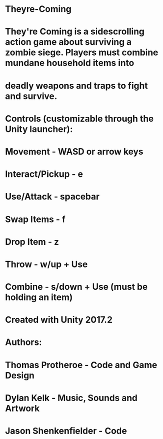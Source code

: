 # Theyre-Coming  
# They're Coming is a sidescrolling action game about surviving a zombie siege. Players must combine mundane household items into
# deadly weapons and traps to fight and survive.
# 
# Controls (customizable through the Unity launcher):
#   Movement          - WASD or arrow keys
#   Interact/Pickup   - e
#   Use/Attack        - spacebar
#   Swap Items        - f
#   Drop Item         - z
#   Throw             - w/up + Use
#   Combine           - s/down + Use (must be holding an item)
# 
# Created with Unity 2017.2
# Authors:
#  Thomas Protheroe - Code and Game Design
#  Dylan Kelk - Music, Sounds and Artwork
#  Jason Shenkenfielder - Code
#
